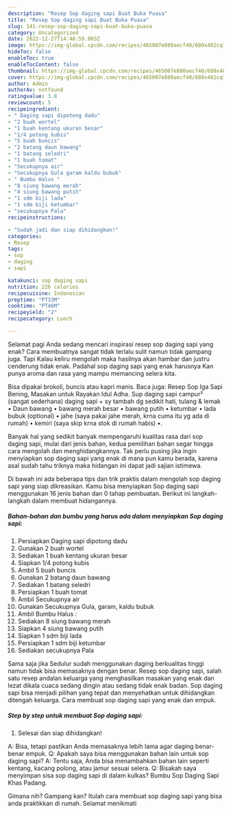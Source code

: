 ```yaml
---
description: "Resep Sop daging sapi Buat Buka Puasa"
title: "Resep Sop daging sapi Buat Buka Puasa"
slug: 141-resep-sop-daging-sapi-buat-buka-puasa
category: Uncategorized
date: 2022-12-27T14:48:59.003Z
image: https://img-global.cpcdn.com/recipes/465007e880aecf40/680x482cq70/sop-daging-sapi-foto-resep-utama.jpg
hideToc: false
enableToc: true
enableTocContent: false
thumbnail: https://img-global.cpcdn.com/recipes/465007e880aecf40/680x482cq70/sop-daging-sapi-foto-resep-utama.jpg
cover: https://img-global.cpcdn.com/recipes/465007e880aecf40/680x482cq70/sop-daging-sapi-foto-resep-utama.jpg
author: Admin
authorAv: notfound
ratingvalue: 3.8
reviewcount: 5
recipeingredient:
- " Daging sapi dipotong dadu"
- "2 buah wortel"
- "1 buah kentang ukuran besar"
- "1/4 potong kubis"
- "5 buah buncis"
- "2 batang daun bawang"
- "1 batang seledri"
- "1 buah tomat"
- "Secukupnya air"
- "Secukupnya Gula garam kaldu bubuk"
- " Bumbu Halus "
- "8 siung bawang merah"
- "4 siung bawang putih"
- "1 sdm biji lada"
- "1 sdm biji ketumbar"
- "secukupnya Pala"
recipeinstructions:

- "Sudah jadi dan siap dihidangkan!"
categories:
- Resep
tags:
- sop
- daging
- sapi

katakunci: sop daging sapi 
nutrition: 226 calories
recipecuisine: Indonesian
preptime: "PT33M"
cooktime: "PT46M"
recipeyield: "2"
recipecategory: Lunch

---
```



Selamat pagi Anda sedang mencari inspirasi resep sop daging sapi yang enak? Cara membuatnya sangat tidak terlalu sulit namun tidak gampang juga. Tapi Kalau keliru mengolah maka hasilnya akan hambar dan justru cenderung tidak enak. Padahal sop daging sapi yang enak harusnya Kan punya aroma dan rasa yang mampu memancing selera kita.


Bisa dipakai brokoli, buncis atau kapri manis. Baca juga: Resep Sop Iga Sapi Bening, Masakan untuk Rayakan Idul Adha. Sup daging sapi campur² (sangat sederhana) daging sapi + sy tambah dg sedikit hati, tulang &amp; lemak • Daun bawang • bawang merah besar • bawang putih • ketumbar • lada bubuk (optional) • jahe (saya pakai jahe merah, krna cuma itu yg ada di rumah) • kemiri (saya skip krna stok di rumah habis) •.

Banyak hal yang sedikit banyak mempengaruhi kualitas rasa dari sop daging sapi, mulai dari jenis bahan, kedua pemilihan bahan segar hingga cara mengolah dan menghidangkannya. Tak perlu pusing jika ingin menyiapkan sop daging sapi yang enak di mana pun kamu berada, karena asal sudah tahu triknya maka hidangan ini dapat jadi sajian istimewa.


Di bawah ini ada beberapa tips dan trik praktis dalam mengolah sop daging sapi yang siap dikreasikan. Kamu bisa menyiapkan Sop daging sapi menggunakan 16 jenis bahan dan 0 tahap pembuatan. Berikut ini langkah-langkah dalam membuat hidangannya.

<!--inarticleads1-->

##### Bahan-bahan dan bumbu yang harus ada dalam menyiapkan Sop daging sapi:

1. Persiapkan  Daging sapi dipotong dadu
1. Gunakan 2 buah wortel
1. Sediakan 1 buah kentang ukuran besar
1. Siapkan 1/4 potong kubis
1. Ambil 5 buah buncis
1. Gunakan 2 batang daun bawang
1. Sediakan 1 batang seledri
1. Persiapkan 1 buah tomat
1. Ambil Secukupnya air
1. Gunakan Secukupnya Gula, garam, kaldu bubuk
1. Ambil  Bumbu Halus :
1. Sediakan 8 siung bawang merah
1. Siapkan 4 siung bawang putih
1. Siapkan 1 sdm biji lada
1. Persiapkan 1 sdm biji ketumbar
1. Sediakan secukupnya Pala


Sama saja jika Sedulur sudah menggunakan daging berkualitas tinggi namun tidak bisa memasaknya dengan benar. Resep sop daging sapi, salah satu resep andalan keluarga yang menghasilkan masakan yang enak dan lezat dikala cuaca sedang dingin atau sedang tidak enak badan. Sop daging sapi bisa menjadi pilihan yang tepat dan menyehatkan untuk dihidangkan ditengah keluarga. Cara membuat sop daging sapi yang enak dan empuk. 

<!--inarticleads2-->

##### Step by step untuk membuat Sop daging sapi:


1. Selesai dan siap dihidangkan!

A: Bisa, tetapi pastikan Anda memasaknya lebih lama agar daging benar-benar empuk. Q: Apakah saya bisa menggunakan bahan lain untuk sop daging sapi? A: Tentu saja, Anda bisa menambahkan bahan lain seperti kentang, kacang polong, atau jamur sesuai selera. Q: Bisakah saya menyimpan sisa sop daging sapi di dalam kulkas? Bumbu Sop Daging Sapi Khas Padang. 

Gimana nih? Gampang kan? Itulah cara membuat sop daging sapi yang bisa anda praktikkan di rumah. Selamat menikmati
